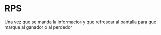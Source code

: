 # RPS
Una vez que se manda la informacion y que refrescar al pantalla para que marque al ganador o al perdedor
